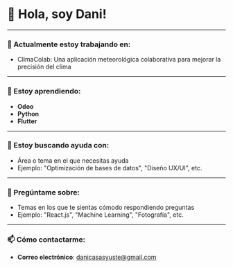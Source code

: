 # 👋 Hola, soy Dani!

---

### 🔭 Actualmente estoy trabajando en:
- ClimaColab:  Una aplicación meteorológica colaborativa para mejorar la precisión del clima


---

### 🌱 Estoy aprendiendo:
- **Odoo**
- **Python**
- **Flutter**

---


### 🤔 Estoy buscando ayuda con:
- Área o tema en el que necesitas ayuda
- Ejemplo: "Optimización de bases de datos", "Diseño UX/UI", etc.

---

### 💬 Pregúntame sobre:
- Temas en los que te sientas cómodo respondiendo preguntas
- Ejemplo: "React.js", "Machine Learning", "Fotografía", etc.

---

### 📫 Cómo contactarme:
- **Correo electrónico**: danicasasyuste@gmail.com

